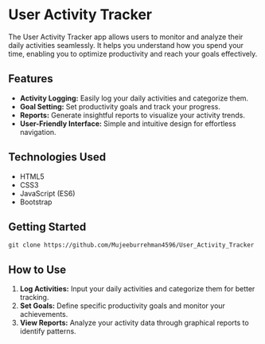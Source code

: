 # User Activity Tracker

The User Activity Tracker app allows users to monitor and analyze their daily activities seamlessly. It helps you understand how you spend your time, enabling you to optimize productivity and reach your goals effectively.

## Features

- **Activity Logging:** Easily log your daily activities and categorize them.
- **Goal Setting:** Set productivity goals and track your progress.
- **Reports:** Generate insightful reports to visualize your activity trends.
- **User-Friendly Interface:** Simple and intuitive design for effortless navigation.

## Technologies Used

- HTML5
- CSS3
- JavaScript (ES6)
- Bootstrap

## Getting Started


    git clone https://github.com/Mujeeburrehman4596/User_Activity_Tracker
  

## How to Use

1. **Log Activities:** Input your daily activities and categorize them for better tracking.
2. **Set Goals:** Define specific productivity goals and monitor your achievements.
3. **View Reports:** Analyze your activity data through graphical reports to identify patterns.



